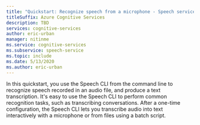 ```yaml
---
title: "Quickstart: Recognize speech from a microphone - Speech service"
titleSuffix: Azure Cognitive Services
description: TBD
services: cognitive-services
author: eric-urban
manager: nitinme
ms.service: cognitive-services
ms.subservice: speech-service
ms.topic: include
ms.date: 5/13/2020
ms.author: eric-urban
---
```


In this quickstart, you use the Speech CLI from the command line to recognize speech recorded in an audio file, and produce a text transcription. It's easy to use the Speech CLI to perform common recognition tasks, such as transcribing conversations. After a one-time configuration, the Speech CLI lets you transcribe audio into text interactively with a microphone or from files using a batch script.
